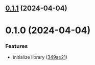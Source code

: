 

## [0.1.1](https://github.com/bloomscorp/ngx-bloomsight/compare/v0.1.0...v0.1.1) (2024-04-04)

# 0.1.0 (2024-04-04)


### Features

* initialize library ([349ae21](https://github.com/bloomscorp/ngx-bloomsight/commit/349ae2193474f521d58c0d0c41d99b864cea7327))
